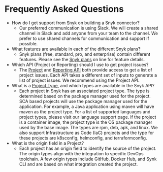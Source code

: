 # Frequently Asked Questions

* How do I get support from Snyk on building a Snyk connector?
  * Our preferred communication is using Slack. We will create a shared channel in Slack and add anyone from your team to the channel. We prefer to use shared channels for communication and support if possible.
* What features are available in each of the different Snyk plans?
  * Snyk plans \(free, standard, pro, and enterprise\) contain different features. Please see the [Snyk plans](https://snyk.io/plans/) on line for feature details.
* Which API \(Project or Reporting\) should I use to get project issues?
  * The [Project](https://snyk.docs.apiary.io/#reference/projects) and [Reporting API](https://snyk.docs.apiary.io/#reference/reporting-api) both provide access to get a list of project issues. Each API takes a different set of inputs to generate a list of project issues. We recommend using the Project API.
* What is a [Project Type](https://snyk.docs.apiary.io/#reference/projects/retrieve-a-single-project), and which types are available in the Snyk API?
  * Each project in Snyk has an associated project type. The type is determined based on the package manager used for the project. SCA based projects will use the package manager used for the application. For example, a Java application using maven will have maven as the project type. For a list of supported languages and project types, please visit our language support page. If the project is a container image, the project type is the OS package manager used by the base image. The types are rpm, deb, apk, and linux. We also support Infrastructure as Code \(IaC\) projects and the type for these projects are k8sconfig, helmconfig, and terraformconfig.
* What is the origin field in a Project?
  * Each project has an origin field to identify the source of the project. The origin types align with the integration to specific DevOps toolchain. A few origin types include GitHub, Docker Hub, and Synk CLI and are based on what integration created the project.

